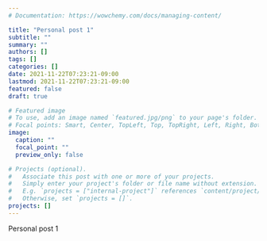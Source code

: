 ```yaml
---
# Documentation: https://wowchemy.com/docs/managing-content/

title: "Personal post 1"
subtitle: ""
summary: ""
authors: []
tags: []
categories: []
date: 2021-11-22T07:23:21-09:00
lastmod: 2021-11-22T07:23:21-09:00
featured: false
draft: true

# Featured image
# To use, add an image named `featured.jpg/png` to your page's folder.
# Focal points: Smart, Center, TopLeft, Top, TopRight, Left, Right, BottomLeft, Bottom, BottomRight.
image:
  caption: ""
  focal_point: ""
  preview_only: false

# Projects (optional).
#   Associate this post with one or more of your projects.
#   Simply enter your project's folder or file name without extension.
#   E.g. `projects = ["internal-project"]` references `content/project/deep-learning/index.md`.
#   Otherwise, set `projects = []`.
projects: []
---
```


Personal post 1

